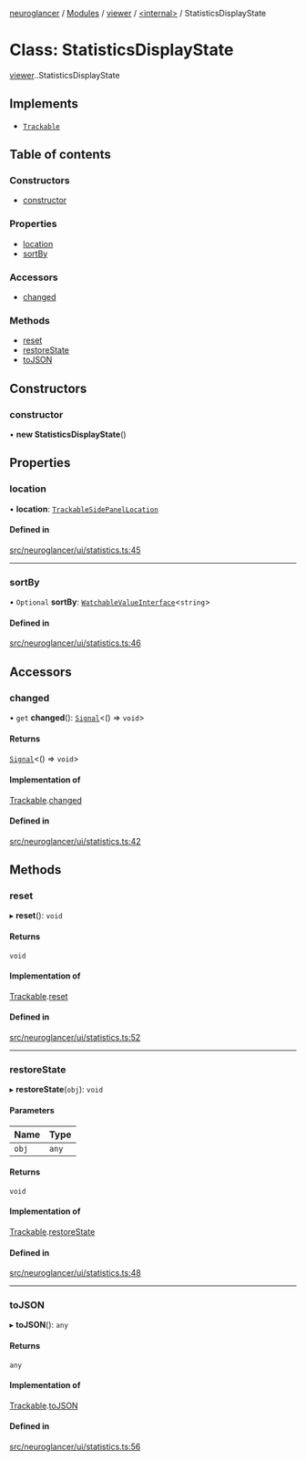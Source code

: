 [neuroglancer](../README.md) / [Modules](../modules.md) / [viewer](../modules/viewer.md) / [<internal\>](../modules/viewer._internal_.md) / StatisticsDisplayState

# Class: StatisticsDisplayState

[viewer](../modules/viewer.md).[<internal>](../modules/viewer._internal_.md).StatisticsDisplayState

## Implements

- [`Trackable`](../interfaces/coordinate_transform._internal_.Trackable.md)

## Table of contents

### Constructors

- [constructor](viewer._internal_.StatisticsDisplayState.md#constructor)

### Properties

- [location](viewer._internal_.StatisticsDisplayState.md#location)
- [sortBy](viewer._internal_.StatisticsDisplayState.md#sortby)

### Accessors

- [changed](viewer._internal_.StatisticsDisplayState.md#changed)

### Methods

- [reset](viewer._internal_.StatisticsDisplayState.md#reset)
- [restoreState](viewer._internal_.StatisticsDisplayState.md#restorestate)
- [toJSON](viewer._internal_.StatisticsDisplayState.md#tojson)

## Constructors

### constructor

• **new StatisticsDisplayState**()

## Properties

### location

• **location**: [`TrackableSidePanelLocation`](image_user_layer._internal_.TrackableSidePanelLocation.md)

#### Defined in

[src/neuroglancer/ui/statistics.ts:45](https://github.com/ActiveBrainAtlas2/neuroglancer/blob/540617bc/src/neuroglancer/ui/statistics.ts#L45)

___

### sortBy

• `Optional` **sortBy**: [`WatchableValueInterface`](../interfaces/trackable_value.WatchableValueInterface.md)<`string`\>

#### Defined in

[src/neuroglancer/ui/statistics.ts:46](https://github.com/ActiveBrainAtlas2/neuroglancer/blob/540617bc/src/neuroglancer/ui/statistics.ts#L46)

## Accessors

### changed

• `get` **changed**(): [`Signal`](coordinate_transform._internal_.Signal.md)<() => `void`\>

#### Returns

[`Signal`](coordinate_transform._internal_.Signal.md)<() => `void`\>

#### Implementation of

[Trackable](../interfaces/coordinate_transform._internal_.Trackable.md).[changed](../interfaces/coordinate_transform._internal_.Trackable.md#changed)

#### Defined in

[src/neuroglancer/ui/statistics.ts:42](https://github.com/ActiveBrainAtlas2/neuroglancer/blob/540617bc/src/neuroglancer/ui/statistics.ts#L42)

## Methods

### reset

▸ **reset**(): `void`

#### Returns

`void`

#### Implementation of

[Trackable](../interfaces/coordinate_transform._internal_.Trackable.md).[reset](../interfaces/coordinate_transform._internal_.Trackable.md#reset)

#### Defined in

[src/neuroglancer/ui/statistics.ts:52](https://github.com/ActiveBrainAtlas2/neuroglancer/blob/540617bc/src/neuroglancer/ui/statistics.ts#L52)

___

### restoreState

▸ **restoreState**(`obj`): `void`

#### Parameters

| Name | Type |
| :------ | :------ |
| `obj` | `any` |

#### Returns

`void`

#### Implementation of

[Trackable](../interfaces/coordinate_transform._internal_.Trackable.md).[restoreState](../interfaces/coordinate_transform._internal_.Trackable.md#restorestate)

#### Defined in

[src/neuroglancer/ui/statistics.ts:48](https://github.com/ActiveBrainAtlas2/neuroglancer/blob/540617bc/src/neuroglancer/ui/statistics.ts#L48)

___

### toJSON

▸ **toJSON**(): `any`

#### Returns

`any`

#### Implementation of

[Trackable](../interfaces/coordinate_transform._internal_.Trackable.md).[toJSON](../interfaces/coordinate_transform._internal_.Trackable.md#tojson)

#### Defined in

[src/neuroglancer/ui/statistics.ts:56](https://github.com/ActiveBrainAtlas2/neuroglancer/blob/540617bc/src/neuroglancer/ui/statistics.ts#L56)
